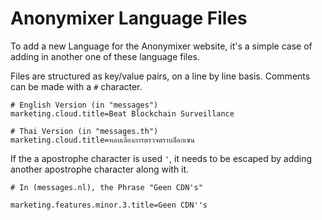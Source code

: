 # Anonymixer Language Files

To add a new Language for the Anonymixer website, it's a simple case of adding in another one of these language files.

Files are structured as key/value pairs, on a line by line basis.
Comments can be made with a `#` character.

```
# English Version (in "messages")
marketing.cloud.title=Beat Blockchain Surveillance

# Thai Version (in "messages.th")
marketing.cloud.title=หลบเลี่ยงการตรวจตราบล็อกเซน
```

If the a apostrophe character is used `'`, it needs to be escaped by adding another apostrophe character along with it.

```
# In (messages.nl), the Phrase "Geen CDN's"

marketing.features.minor.3.title=Geen CDN''s
```
